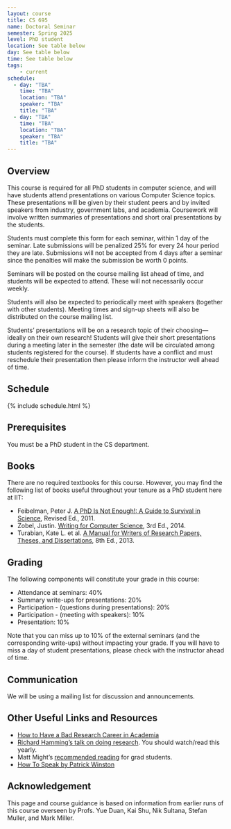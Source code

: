```yaml
---
layout: course
title: CS 695
name: Doctoral Seminar
semester: Spring 2025
level: PhD student
location: See table below
day: See table below 
time: See table below
tags:
    - current
schedule:
  - day: "TBA"
    time: "TBA"
    location: "TBA"
    speaker: "TBA"
    title: "TBA"
  - day: "TBA"
    time: "TBA"
    location: "TBA"
    speaker: "TBA"
    title: "TBA"
---
```


## Overview

This course is required for all PhD students in computer science, and will have students attend presentations on various Computer Science topics. These presentations will be given by their student peers and by invited speakers from industry, government labs, and academia. Coursework will involve written summaries of presentations and short oral presentations by the students.

Students must complete this form for each seminar, within 1 day of the seminar. Late submissions will be penalized 25% for every 24 hour period they are late. Submissions will not be accepted from 4 days after a seminar since the penalties will make the submission be worth 0 points.

Seminars will be posted on the course mailing list ahead of time, and students will be expected to attend. These will not necessarily occur weekly.

Students will also be expected to periodically meet with speakers (together with other students). Meeting times and sign-up sheets will also be distributed on the course mailing list.

Students’ presentations will be on a research topic of their choosing—ideally on their own research! Students will give their short presentations during a meeting later in the semester (the date will be circulated among students registered for the course). If students have a conflict and must reschedule their presentation then please inform the instructor well ahead of time.

## Schedule
<div>
    {% include schedule.html %}
</div>


## Prerequisites
You must be a PhD student in the CS department.

## Books
There are no required textbooks for this course. However, you may find the following list of books useful throughout your tenure as a PhD student here at IIT:

* Feibelman, Peter J. [A PhD Is Not Enough!: A Guide to Survival in Science](http://a.co/5ZEO5e2), Revised Ed., 2011.
* Zobel, Justin. [Writing for Computer Science](http://a.co/6mhMpB0), 3rd Ed., 2014.
* Turabian, Kate L. et al. [A Manual for Writers of Research Papers, Theses, and Dissertations](http://a.co/fBDTvPZ), 8th Ed., 2013.

## Grading
The following components will constitute your grade in this course:

* Attendance at seminars: 40%
* Summary write-ups for presentations: 20%
* Participation - (questions during presentations): 20%
* Participation - (meeting with speakers): 10%
* Presentation: 10%

Note that you can miss up to 10% of the external seminars (and the corresponding write-ups) without impacting your grade. If you will have to miss a day of student presentations, please check with the instructor ahead of time.

## Communication
We will be using a mailing list for discussion and announcements.

## Other Useful Links and Resources
* [How to Have a Bad Research Career in Academia](http://www.cs.berkeley.edu/~pattrsn/talks/research.pdf)
* [Richard Hamming’s talk on doing research](https://www.youtube.com/watch?v=a1zDuOPkMSw). You should watch/read this yearly.
* Matt Might’s [recommended reading](http://matt.might.net/articles/books-papers-materials-for-graduate-students/) for grad students.
* [How To Speak by Patrick Winston](https://www.youtube.com/watch?v=Unzc731iCUY)

## Acknowledgement
This page and course guidance is based on information from earlier runs of this course overseen by Profs. Yue Duan, Kai Shu, Nik Sultana, Stefan Muller, and Mark Miller.